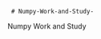      # Numpy-Work-and-Study-
Numpy Work and Study 
                
                
                                  
                                  
                                    
                                                                                               
                                                                                                                                     
                                        
               
                     
                         
                            
                                           
                    
                      
                             
                      
                    
                        
                     
                   
                                                            
